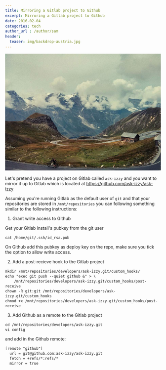 ```yaml
---
title: Mirroring a Gitlab project to Github
excerpt: Mirroring a Gitlab project to Github
date: 2016-02-04
categories: tech
author_url : /author/sam
header:
  teaser: img/backdrop-austria.jpg
---
```


![](/img/backdrop-austria.jpg)

Let's pretend you have a project on Gitlab called `ask-izzy` and you want to mirror it up to Gitlab which is located at https://github.com/ask-izzy/ask-izzy

Assuming you're running Gitlab as the default user of `git` and that your repositories are stored in `/mnt/repositories` you can following something similar to the following instructions:

1. Grant write access to Github

Get your Gitlab install's pubkey from the git user

```
cat /home/git/.ssh/id_rsa.pub
```

On Github add this pubkey as deploy key on the repo, make sure you tick the option to allow write access.

2. Add a post-recieve hook to the Gitlab project

```
mkdir /mnt/repositories/developers/ask-izzy.git/custom_hooks/
echo "exec git push --quiet github &" > \
    /mnt/repositories/developers/ask-izzy.git/custom_hooks/post-receive
chown -R git:git /mnt/repositories/developers/ask-izzy.git/custom_hooks
chmod +x /mnt/repositories/developers/ask-izzy.git/custom_hooks/post-receive
```

3. Add Github as a remote to the Gitlab project

```
cd /mnt/repositories/developers/ask-izzy.git
vi config
```

and add in the Github remote:

```
[remote "github"]
  url = git@github.com:ask-izzy/ask-izzy.git
  fetch = +refs/*:refs/*
  mirror = true
```


